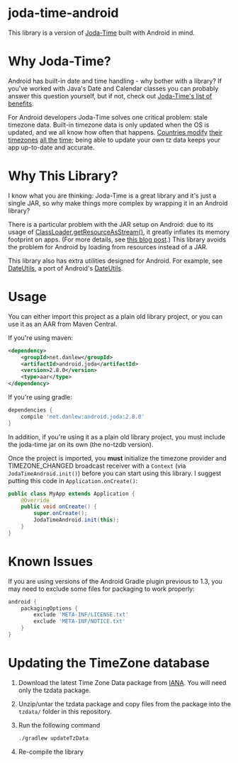joda-time-android
=================

This library is a version of [Joda-Time](https://github.com/JodaOrg/joda-time) built with Android in mind.

Why Joda-Time?
==============

Android has built-in date and time handling - why bother with a library?  If you've worked with Java's Date and Calendar classes you can probably answer this question yourself, but if not, check out [Joda-Time's list of benefits](http://www.joda.org/joda-time/#Why_Joda-Time).

For Android developers Joda-Time solves one critical problem: stale timezone data.  Built-in timezone data is only updated when the OS is updated, and we all know how often that happens.  [Countries modify](http://www.bbc.co.uk/news/world-europe-15512177) [their timezones](http://www.heraldsun.com.au/news/breaking-news/samoa-to-move-the-international-dateline/story-e6frf7jx-1226051660380) [all the](http://www.indystar.com/apps/pbcs.dll/article?AID=/20070207/LOCAL190108/702070524/0/LOCAL) [time](http://uk.reuters.com/article/oilRpt/idUKBLA65048420070916); being able to update your own tz data keeps your app up-to-date and accurate.

Why This Library?
=================

I know what you are thinking: Joda-Time is a great library and it's just a single JAR, so why make things more complex by wrapping it in an Android library?

There is a particular problem with the JAR setup on Android: due to its usage of [ClassLoader.getResourceAsStream()](http://developer.android.com/reference/java/lang/ClassLoader.html#getResourceAsStream%28java.lang.String%29), it greatly inflates its memory footprint on apps.  (For more details, see [this blog post](http://blog.danlew.net/2013/08/20/joda_time_s_memory_issue_in_android/).)  This library avoids the problem for Android by loading from resources instead of a JAR.

This library also has extra utilities designed for Android.  For example, see [DateUtils](library/src/net/danlew/android/joda/DateUtils.java), a port of Android's [DateUtils](http://developer.android.com/reference/android/text/format/DateUtils.html).

Usage
=====

You can either import this project as a plain old library project, or you can use it as an AAR from Maven Central.

If you're using maven:

```xml
<dependency>
    <groupId>net.danlew</groupId>
    <artifactId>android.joda</artifactId>
    <version>2.8.0</version>
    <type>aar</type>
</dependency>
```

If you're using gradle:
    
```groovy
dependencies {
    compile 'net.danlew:android.joda:2.8.0'
}
```

In addition, if you're using it as a plain old library project, you must include the joda-time jar on its own (the no-tzdb version).

Once the project is imported, you **must** initialize the timezone provider and TIMEZONE_CHANGED broadcast receiver with a `Context` (via `JodaTimeAndroid.init()`) before you can start using this library.  I suggest putting this code in `Application.onCreate()`:

```java
public class MyApp extends Application {
    @Override
    public void onCreate() {
        super.onCreate();
        JodaTimeAndroid.init(this);
    }
}
```

Known Issues
============

If you are using versions of the Android Gradle plugin previous to 1.3, you may need to exclude some files for
packaging to work properly:

```groovy
android {
    packagingOptions {
        exclude 'META-INF/LICENSE.txt'
        exclude 'META-INF/NOTICE.txt'
    }
}
```

Updating the TimeZone database
==============================

1. Download the latest Time Zone Data package from [IANA](http://www.iana.org/time-zones).  You will need only the tzdata package.
2. Unzip/untar the tzdata package and copy files from the package into the `tzdata/` folder in this repository.
3. Run the following command

    ```bash
    ./gradlew updateTzData
    ```

4. Re-compile the library
